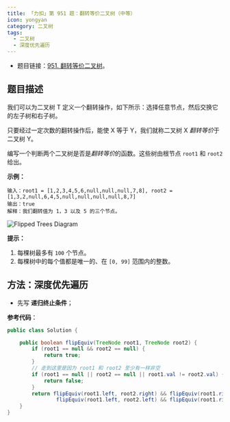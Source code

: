 ```yaml
---
title: 「力扣」第 951 题：翻转等价二叉树（中等）
icon: yongyan
category: 二叉树
tags:
  - 二叉树
  - 深度优先遍历
---
```


+ 题目链接：[951. 翻转等价二叉树](https://leetcode-cn.com/problems/flip-equivalent-binary-trees/)。

## 题目描述

我们可以为二叉树 T 定义一个翻转操作，如下所示：选择任意节点，然后交换它的左子树和右子树。

只要经过一定次数的翻转操作后，能使 X 等于 Y，我们就称二叉树 X *翻转等价*于二叉树 Y。

编写一个判断两个二叉树是否是*翻转等价*的函数。这些树由根节点 `root1` 和 `root2` 给出。

**示例：**

```
输入：root1 = [1,2,3,4,5,6,null,null,null,7,8], root2 = [1,3,2,null,6,4,5,null,null,null,null,8,7]
输出：true
解释：我们翻转值为 1，3 以及 5 的三个节点。
```

![Flipped Trees Diagram](https://assets.leetcode.com/uploads/2018/11/29/tree_ex.png)

**提示：**

1. 每棵树最多有 `100` 个节点。
2. 每棵树中的每个值都是唯一的、在 `[0, 99]` 范围内的整数。

## 方法：深度优先遍历

+ 先写 **递归终止条件**；

**参考代码**：

```Java []
public class Solution {

    public boolean flipEquiv(TreeNode root1, TreeNode root2) {
        if (root1 == null && root2 == null) {
            return true;
        }
        // 走到这里是因为 root1 和 root2 至少有一样非空
        if (root1 == null || root2 == null || root1.val != root2.val) {
            return false;
        }
        return flipEquiv(root1.left, root2.right) && flipEquiv(root1.right, root2.left) ||
                flipEquiv(root1.left, root2.left) && flipEquiv(root1.right, root2.right);
    }
}
```

